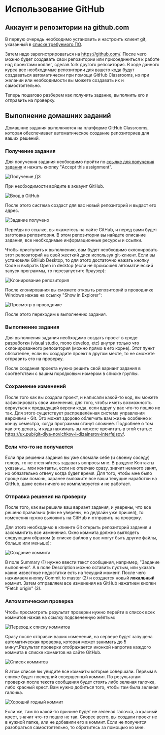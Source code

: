 Использование GitHub
====================

Аккаунт и репозитории на github.com
-----------------------------------

В первую очередь необходимо установить и настроить клиент git, указанный в [списке требуемого ПО](software.md).


Затем надо зарегистрироваться на https://github.com/. После чего можно будет создавать свои репозитории или присоединиться к работе над проектами коллег, сделав fork другого репозитория. В ходе данного курса все необходимые репозитории для вашего кода будут создаваться автоматически при помощи GitHub Classrooms, но при желании или необходимости вы можете создавать их и самостоятельно.

Теперь пошагово разберем как получить задание, выполнить его и отправить на проверку.


Выполнение домашних заданий
---------------------------

Домашние задания выполняются на платформе GitHub Classrooms, которая обеспечивает автоматическое создание репозиториев для ваших решений. 

### Получение задания

Для получения задания необходимо пройти по [ссылке для получения задания](README.md#Ссылки-для-получения-домашних-заданий) и нажать кнопку "Accept this assignment".

![Получение ДЗ](img/10homework.png?raw=true "Получение ДЗ")

При необходимости войдите в аккаунт GitHub.

![Вход в GitHub](img/1register_in_GitHub_for_Classrooms.png?raw=true "Вход в Github")

После этого система создаст для вас новый репозиторий и выдаст его адрес.

![Задание получено](img/2successful_registration.png?raw=true "Задание получено")

Перейдя по ссылке, вы окажетесь на сайте GitHub, и перед вами будет заготовка репозитория. В этом репозитории вы найдете описание задания, все необходимые информационные ресурсы и ссылки. 

Чтобы приступить к выполнению, вам будет необходимо склонировать этот репозиторий на свой жесткий диск используя git-клиент.
Если вы установили GitHub Desktop, то для этого достаточно нажать кнопку Code и выбрать Open in desktop (если не произошел автоматический запуск программы, то перезапустите браузер):

![Клонирование репозитория](img/3open_in_desktop.png?raw=true "Клонирование репозитория")

После клонирования вы сможете открыть репозиторий в проводнике Windows нажав на ссылку "Show in Explorer":

![Просмотр в проводнике](img/4open_repos_in_explorer.png?raw=true "Просмотр в проводнике")

После этого переходим к выполнению задания.

### Выполнение задания

Для выполнения задания необходимо создать проект в среде разработки (visual studio, mono develop, etc) внутри только что склонированного репозитория (можно прямо в его корне). Этот пункт обязателен, если вы создадите проект в другом месте, то не сможете отправить его на проверку.

После создания проекта нужно решить свой вариант задания в соответствии с вашим порядковым номером в списке группы.

### Сохранение изменений

После того как вы создали проект, и написали какой-то код, вы можете зафиксировать свои изменения, для того, чтобы иметь возможность вернуться к предыдущей версии кода, если вдруг у вас что-то пошло не так. Для этого сущетствует распределённая система управления версиями - Git. Это может здорово облегчить вам жизнь особенно к концу семестра, когда программы станут сложнее. Подробнее о том как это делать, и куда нажимать вы можете прочитать в этой статье:  https://ux.pub/git-dlya-novichkov-i-dizajnerov-interfejsov/.

### Если что-то не получается

Если при решении задания вы уже сломали себе (и своему соседу) голову, то не стесняйтесь задавать вопросы мне. В разделе Контакты указаны... мои контакты, если не отвечаю сразу, значит немного занят, но обязательно отвечу когда будет время. Для того, чтобы мне было проще вам помочь, заранее выложите все ваши текущие наработки на GitHub, даже если ничего не компилируется и не работает.

### Отправка решения на проверку

После того, как вы решили ваш вариант задания, и уверены, что все решено правильно (или не уверены, но дедлайн уже пришел), то изменения нужно выложить на GitHub и отправить на проверку.

Для этого необходимо в клиенте Git открыть репозиторий задания и закоммитить все изменения. Окно коммита должно выглядеть следующим образом (в списке файлов у вас могут быть другие файлы, больше или меньше):

![Создание коммита](img/5task_completed.png?raw=true "Создание коммита")

В поле Summary (1) нужно ввести текст сообщения, например, "Задание выполнено". А в поле Description можно оставить пустым, или указать какие известные недостатки есть на текущий момент. После чего нажимаем кнопку Commit to master (2) и создается новый **локальный** коммит. Затем отправляем все изменения на GitHub нажатием кнопки "Fetch origin" (3).

### Автоматическая проверка

  Чтобы просмотреть результат проверки нужно перейти в список всех коммитов нажав на ссылку подсвеченную жёлтым:

![Переход к списку коммитов](img/6automatic_check.png?raw=true "Переход к списку коммитов")

Сразу после отправки ваших изменений, на сервере будет запущена автоматическая проверка, которая может занимать до 5 минут.Результат проверки отображается иконкой напротив каждого коммита в списке коммитов на сайте GitHub.

![Список коммитов](img/9commits.png?raw=true "Список коммитов")

В этом списке вы увидите все коммиты которые совершали. Первым в списке будет последний совершенный коммит. По результатам проверки после текста сообщения будет стоять либо зеленая галочка, либо красный крест. Вам нужно добиться того, чтобы там была зеленая галочка.

![Хороший годный коммит](img/7check_true.png?raw=true "Хороший коммит")

Если же, там по какой-то причине будет не зеленая галочка, а красный крест, значит что-то пошло не так. Скорее всего, вы создали проект не в нужной папке, или не добавили его в коммит. Если не получится разобраться самостоятельно, то обратитесь за помощью ко мне.

